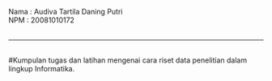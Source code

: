 Nama : Audiva Tartila Daning Putri <br>
NPM  : 20081010172 <br>
<br>
<hr>
<br>
#Kumpulan tugas dan latihan mengenai cara riset data penelitian dalam lingkup Informatika.
